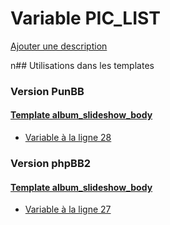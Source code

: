 # Variable PIC_LIST
[Ajouter une description](https://fa-tvars.appspot.com/PIC_LIST)

n## Utilisations dans les templates

### Version PunBB

#### [Template album_slideshow_body](punbb/album_slideshow_body.md)
* [Variable à la ligne 28](../punbb/album_slideshow_body.tpl#L28)

### Version phpBB2

#### [Template album_slideshow_body](subsilver/album_slideshow_body.md)
* [Variable à la ligne 27](../subsilver/album_slideshow_body.tpl#L27)